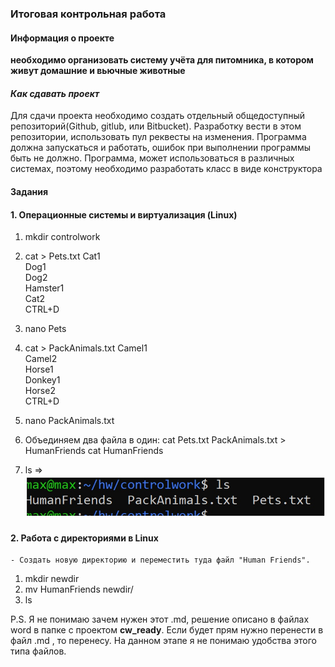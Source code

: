 ### Итоговая контрольная работа

#### Информация о проекте
**необходимо организовать систему учёта для питомника, в котором
живут домашние и вьючные животные**


#### *Как сдавать проект*
Для сдачи проекта необходимо создать отдельный общедоступный
репозиторий(Github, gitlub, или Bitbucket).
Разработку вести в этом репозитории, использовать пул 
реквесты на изменения. Программа должна запускаться и 
работать, ошибок при выполнении программы быть не должно. 
Программа, может использоваться в различных системах, 
поэтому необходимо разработать класс в виде конструктора 

#### **Задания**

#### 1. Операционные системы и виртуализация (Linux)

1.	mkdir controlwork
2.	cat > Pets.txt
      Cat1 \
      Dog1 \
      Dog2 \
      Hamster1 \
      Cat2 \
      CTRL+D 
3. nano Pets
4. cat > PackAnimals.txt
         Camel1 \
         Camel2 \
         Horse1 \
         Donkey1 \
         Horse2 \
         CTRL+D

5.	nano PackAnimals.txt

6.	Объединяем два файла в один:
      cat Pets.txt PackAnimals.txt > HumanFriends
cat HumanFriends
7. ls =>
   ![Описание изображения](/imgs/1.%20Linux_ls.jpg)

#### 2. Работа с директориями в Linux
    - Создать новую директорию и переместить туда файл "Human Friends".
1. mkdir newdir
2. mv HumanFriends newdir/
3. ls 

P.S. Я не понимаю зачем нужен этот .md, решение описано в файлах word 
в папке с проектом **cw_ready**. Если будет прям нужно перенести
в файл .md , то перенесу. На данном этапе я не понимаю удобства
этого типа файлов.
